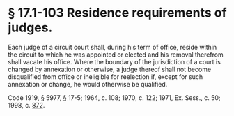 # § 17.1-103 Residence requirements of judges.

<p>Each judge of a circuit court shall, during his term of office, reside within the circuit to which he was appointed or elected and his removal therefrom shall vacate his office. Where the boundary of the jurisdiction of a court is changed by annexation or otherwise, a judge thereof shall not become disqualified from office or ineligible for reelection if, except for such annexation or change, he would otherwise be qualified.</p><p>Code 1919, § 5977, § 17-5; 1964, c. 108; 1970, c. 122; 1971, Ex. Sess., c. 50; 1998, c. <a href='http://lis.virginia.gov/cgi-bin/legp604.exe?981+ful+CHAP0872'>872</a>.</p>